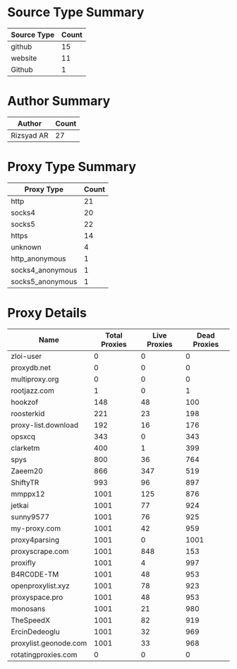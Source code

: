 # Source Type Summary

| Source Type | Count |
|-------------|-------|
| github | 15 |
| website | 11 |
| Github | 1 |


# Author Summary

| Author | Count |
|--------|-------|
| Rizsyad AR | 27 |


# Proxy Type Summary

| Proxy Type | Count |
|------------|-------|
| http | 21 |
| socks4 | 20 |
| socks5 | 22 |
| https | 14 |
| unknown | 4 |
| http_anonymous | 1 |
| socks4_anonymous | 1 |
| socks5_anonymous | 1 |


# Proxy Details

| Name | Total Proxies | Live Proxies | Dead Proxies |
|------|---------------|--------------|---------------|
| zloi-user | 0 | 0 | 0 |
| proxydb.net | 0 | 0 | 0 |
| multiproxy.org | 0 | 0 | 0 |
| rootjazz.com | 1 | 0 | 1 |
| hookzof | 148 | 48 | 100 |
| roosterkid | 221 | 23 | 198 |
| proxy-list.download | 192 | 16 | 176 |
| opsxcq | 343 | 0 | 343 |
| clarketm | 400 | 1 | 399 |
| spys | 800 | 36 | 764 |
| Zaeem20 | 866 | 347 | 519 |
| ShiftyTR | 993 | 96 | 897 |
| mmppx12 | 1001 | 125 | 876 |
| jetkai | 1001 | 77 | 924 |
| sunny9577 | 1001 | 76 | 925 |
| my-proxy.com | 1001 | 42 | 959 |
| proxy4parsing | 1001 | 0 | 1001 |
| proxyscrape.com | 1001 | 848 | 153 |
| proxifly | 1001 | 4 | 997 |
| B4RC0DE-TM | 1001 | 48 | 953 |
| openproxylist.xyz | 1001 | 78 | 923 |
| proxyspace.pro | 1001 | 48 | 953 |
| monosans | 1001 | 21 | 980 |
| TheSpeedX | 1001 | 82 | 919 |
| ErcinDedeoglu | 1001 | 32 | 969 |
| proxylist.geonode.com | 1001 | 33 | 968 |
| rotatingproxies.com | 0 | 0 | 0 |
